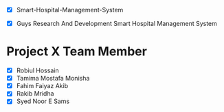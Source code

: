 - [x] Smart-Hospital-Management-System

- [x] Guys Research And Development Smart Hospital Management System

# Project X Team Member

- [x] Robiul Hossain
- [x] Tamima Mostafa Monisha
- [x] Fahim Faiyaz Akib
- [x] Rakib Mridha
- [x] Syed Noor E Sams
